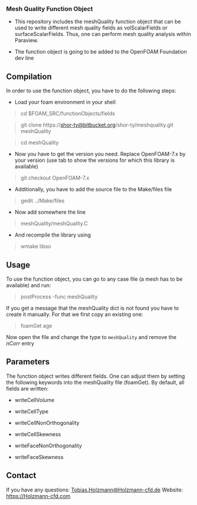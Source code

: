 ### Mesh Quality Function Object ###

* This repository includes the meshQuality function object that can be used to write different mesh quality fields as volScalarFields or surfaceScalarFields. Thus, one can perform mesh quality analysis within Paraview.

* The function object is going to be added to the OpenFOAM Foundation dev line

## Compilation ##

In order to use the function object, you have to do the following steps:

* Load your foam environment in your shell

> cd $FOAM_SRC/functionObjects/fields

> git clone https://shor-ty@bitbucket.org/shor-ty/meshquality.git meshQuality

> cd meshQuality

* Now you have to get the version you need. Replace OpenFOAM-7.x by your version (use tab to show the versions for which this library is available)

> git checkout OpenFOAM-7.x

* Additionally, you have to add the source file to the Make/files file

> gedit ../Make/files

* Now add somewhere the line

> meshQuality/meshQuality.C

* And recompile the library using

> wmake libso

## Usage ##
To use the function object, you can go to any case file (a mesh has to be available) and run:

> postProcess -func meshQuality

If you get a message that the meshQuality dict is not found you have to create it manually. For that we first copy an existing one:

> foamGet age 

Now open the file and change the type to `meshQuality` and remove the *nCorr* entry


## Parameters ##
The function object writes different fields. One can adjust them by setting the following keywords into the meshQuality file (foamGet). By default, all fields are written:

 * writeCellVolume

 * writeCellType

 * writeCellNonOrthogonality

 * writeCellSkewness

 * writeFaceNonOrthogonality

 * writeFaceSkewness


## Contact ##

If you have any questions: Tobias.Holzmann@Holzmann-cfd.de
Website: https://Holzmann-cfd.com


